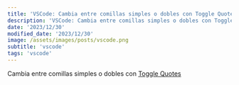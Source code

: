 ```yaml
---
title: 'VSCode: Cambia entre comillas simples o dobles con Toggle Quotes'
description: 'VSCode: Cambia entre comillas simples o dobles con Toggle Quotes.'
date: '2023/12/30'
modified_date: '2023/12/30'
image: /assets/images/posts/vscode.png
subtitle: 'vscode'
tags: 'vscode'
---
```


Cambia entre comillas simples o dobles con [Toggle Quotes](https://marketplace.visualstudio.com/items?itemName=BriteSnow.vscode-toggle-quotes)
